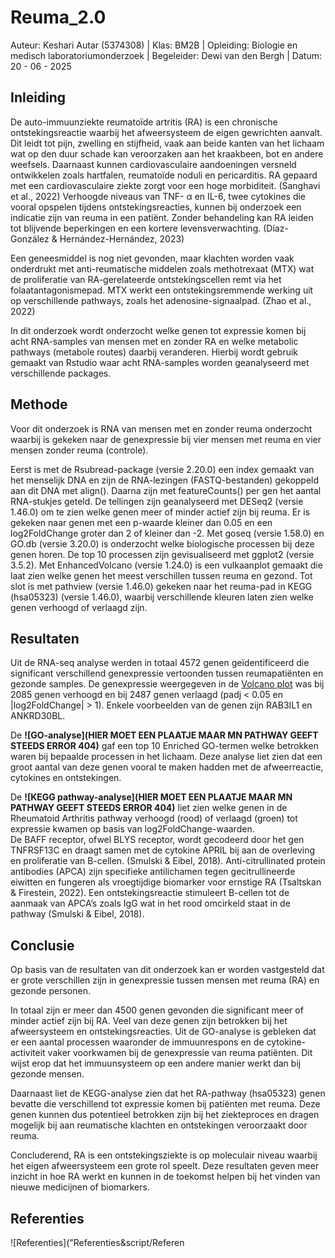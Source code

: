 # Reuma_2.0
Auteur: Keshari Autar (5374308)
  |  Klas: BM2B
  |  Opleiding: Biologie en medisch laboratoriumonderzoek
  |  Begeleider: Dewi van den Bergh
  |  Datum: 20 - 06 - 2025

## Inleiding
De auto-immuunziekte reumatoïde artritis (RA) is een chronische ontstekingsreactie waarbij het afweersysteem de eigen gewrichten aanvalt. Dit leidt tot pijn, zwelling en stijfheid, vaak aan beide kanten van het lichaam wat op den duur schade kan veroorzaken aan het kraakbeen, bot en andere weefsels. Daarnaast kunnen cardiovasculaire aandoeningen versneld ontwikkelen zoals hartfalen, reumatoïde noduli en pericarditis. RA gepaard met een cardiovasculaire ziekte zorgt voor een hoge morbiditeit. (Sanghavi et al., 2022)
Verhoogde niveaus van TNF- α en IL-6, twee cytokines die vooral opspelen tijdens ontstekingsreacties, kunnen bij onderzoek een indicatie zijn van reuma in een patiënt. Zonder behandeling kan RA leiden tot blijvende beperkingen en een kortere levensverwachting. (Díaz-González & Hernández-Hernández, 2023)

Een geneesmiddel is nog niet gevonden, maar klachten worden vaak onderdrukt met anti-reumatische middelen zoals methotrexaat (MTX) wat de proliferatie van RA-gerelateerde ontstekingscellen remt via het folaatantagonismepad. MTX werkt een ontstekingsremmende werking uit op verschillende pathways, zoals het adenosine-signaalpad. (Zhao et al., 2022) 

In dit onderzoek wordt onderzocht welke genen tot expressie komen bij acht RNA-samples van mensen met en zonder RA en welke metabolic pathways (metabole routes) daarbij veranderen. Hierbij wordt gebruik gemaakt van Rstudio waar acht RNA-samples worden geanalyseerd met verschillende packages.

## Methode
Voor dit onderzoek is RNA van mensen met en zonder reuma onderzocht waarbij is gekeken naar de genexpressie bij vier mensen met reuma en vier mensen zonder reuma (controle). 

Eerst is met de Rsubread-package (versie 2.20.0) een index gemaakt van het menselijk DNA en zijn de RNA-lezingen (FASTQ-bestanden) gekoppeld aan dit DNA met align(). Daarna zijn met featureCounts() per gen het aantal RNA-stukjes geteld. De tellingen zijn geanalyseerd met DESeq2 (versie 1.46.0) om te zien welke genen meer of minder actief zijn bij reuma. Er is gekeken naar genen met een p-waarde kleiner dan 0.05 en een log2FoldChange groter dan 2 of kleiner dan -2. Met goseq (versie 1.58.0) en GO.db (versie 3.20.0) is onderzocht welke biologische processen bij deze genen horen. De top 10 processen zijn gevisualiseerd met ggplot2 (versie 3.5.2). Met EnhancedVolcano (versie 1.24.0) is een vulkaanplot gemaakt die laat zien welke genen het meest verschillen tussen reuma en gezond. Tot slot is met pathview (versie 1.46.0) gekeken naar het reuma-pad in KEGG (hsa05323) (versie 1.46.0), waarbij verschillende kleuren laten zien welke genen verhoogd of verlaagd zijn.

## Resultaten
Uit de RNA-seq analyse werden in totaal 4572 genen geïdentificeerd die significant verschillend genexpressie vertoonden tussen reumapatiënten en gezonde samples. De genexpressie weergegeven in de [Volcano plot](https://github.com/Keesie6/Reuma_2.0/blob/main/plaatjes/Volcano%20plot.png) was bij 2085 genen verhoogd en bij 2487 genen verlaagd (padj < 0.05 en |log2FoldChange| > 1). Enkele voorbeelden van de genen zijn RAB3IL1 en ANKRD30BL. 

De **![GO-analyse](HIER MOET EEN PLAATJE MAAR MN PATHWAY GEEFT STEEDS ERROR 404)** gaf een top 10 Enriched GO-termen welke betrokken waren bij bepaalde processen in het lichaam. Deze analyse liet zien dat een groot aantal van deze genen vooral te maken hadden met de afweerreactie, cytokines en ontstekingen. 

De **![KEGG pathway-analyse](HIER MOET EEN PLAATJE MAAR MN PATHWAY GEEFT STEEDS ERROR 404)** liet zien welke genen in de Rheumatoid Arthritis pathway verhoogd (rood) of verlaagd (groen) tot expressie kwamen op basis van log2FoldChange-waarden.  
De BAFF receptor, ofwel BLYS receptor, wordt gecodeerd door het gen TNFRSF13C en draagt samen met de cytokine APRIL bij aan de overleving en proliferatie van B-cellen. (Smulski & Eibel, 2018). Anti-citrullinated protein antibodies (APCA) zijn specifieke antilichamen tegen gecitrullineerde eiwitten en fungeren als vroegtijdige biomarker voor ernstige RA (Tsaltskan & Firestein, 2022). Een ontstekingsreactie stimuleert B-cellen tot de aanmaak van APCA’s zoals IgG wat in het rood omcirkeld staat in de pathway (Smulski & Eibel, 2018).

## Conclusie
Op basis van de resultaten van dit onderzoek kan er worden vastgesteld dat er grote verschillen zijn in genexpressie tussen mensen met reuma (RA) en gezonde personen. 

In totaal zijn er meer dan 4500 genen gevonden die significant meer of minder actief zijn bij RA. Veel van deze genen zijn betrokken bij het afweersysteem en ontstekingsreacties. Uit de GO-analyse is gebleken dat er een aantal processen waaronder de immuunrespons en de cytokine-activiteit vaker voorkwamen bij de genexpressie van reuma patiënten. Dit wijst erop dat het immuunsysteem op een andere manier werkt dan bij gezonde mensen. 

Daarnaast liet de KEGG-analyse zien dat het RA-pathway (hsa05323) genen bevatte die verschillend tot expressie komen bij patiënten met reuma. Deze genen kunnen dus potentieel betrokken zijn bij het ziekteproces en dragen mogelijk bij aan reumatische klachten en ontstekingen veroorzaakt door reuma. 

Concluderend, RA is een ontstekingsziekte is op moleculair niveau waarbij het eigen afweersysteem een grote rol speelt. Deze resultaten geven meer inzicht in hoe RA werkt en kunnen in de toekomst helpen bij het vinden van nieuwe medicijnen of biomarkers.

## Referenties
![Referenties]("Referenties&script/Referen
